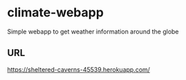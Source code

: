# climate-webapp
Simple webapp to get weather information around the globe

## URL
https://sheltered-caverns-45539.herokuapp.com/
